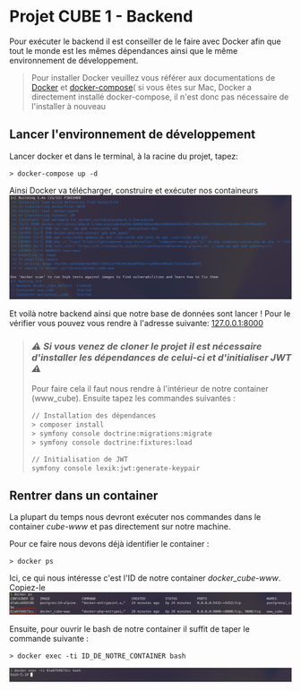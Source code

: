 # Projet CUBE 1 - Backend
Pour exécuter le backend il est conseiller de le faire avec Docker afin que tout le monde est les mêmes dépendances ainsi que le même environnement de développement.

>Pour installer Docker veuillez vous référer aux documentations de [Docker](https://docs.docker.com/get-docker/) et [docker-compose](https://docs.docker.com/compose/install/)( si vous êtes sur Mac, Docker a directement installé docker-compose, il n'est donc pas nécessaire de l'installer à nouveau

## Lancer l'environnement de développement
Lancer docker et dans le terminal, à la racine du projet, tapez:
```properties
> docker-compose up -d
```
Ainsi Docker va télécharger, construire et exécuter nos containeurs
![download](./github/download.png)

Et voilà notre backend ainsi que notre base de données sont lancer ! Pour le vérifier vous pouvez vous rendre à l'adresse suivante: [127.0.0.1:8000](127.0.0.1:8000)

> ### *⚠️ Si vous venez de cloner le projet il est nécessaire d'installer les dépendances de celui-ci et d'initialiser JWT ⚠️*
>
> Pour faire cela il faut nous rendre à l'intérieur de notre container (www_cube). Ensuite tapez les commandes suivantes :
> ```properties
> // Installation des dépendances
>> composer install
>> symfony console doctrine:migrations:migrate
>> symfony console doctrine:fixtures:load
>```
> ```properties
> // Initialisation de JWT
> symfony console lexik:jwt:generate-keypair
> ```


## Rentrer dans un container

La plupart du temps nous devront exécuter nos commandes dans le container _cube-www_ et pas directement sur notre machine. 

Pour ce faire nous devons déjà identifier le container :
```properties
> docker ps
```
Ici, ce qui nous intéresse c'est l'ID de notre container _docker\_cube-www_. Copiez-le
![docker ps](./github/docker_ps.png)

Ensuite, pour ouvrir le bash de notre container il suffit de taper le commande suivante :

```properties
> docker exec -ti ID_DE_NOTRE_CONTAINER bash
```
![container](./github/container.png)